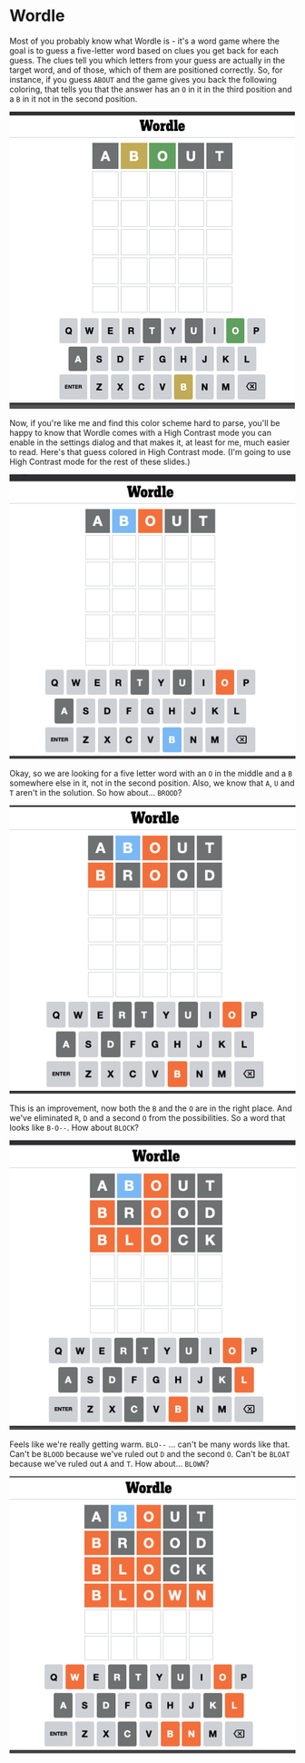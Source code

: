 # Wordle 

Most of you probably know what Wordle is - it's a word game where the goal is to guess a five-letter word based on clues you get back for each guess. The clues tell you which letters from your guess are actually in the target word, and of those, which of them are positioned correctly.  So, for instance, if you guess `ABOUT` and the game gives you back the following coloring, that tells you that the answer has an `O` in it in the third position and a `B` in it not in the second position.

![Image of first guess "ABOUT"](../img/001-guess-0.png "Guess 1; O in the third place, B not in the second place")

Now, if you're like me and find this color scheme hard to parse, you'll be happy to know that Wordle comes with a High Contrast mode you can enable in the settings dialog and that makes it, at least for me, much easier to read.  Here's that guess colored in High Contrast mode.  (I'm going to use High Contrast mode for the rest of these slides.)

![High Contrast image of first guess "ABOUT"](../img/001-guess-1.png "High Contrast guess 1; O in the third place, B not in the second place")

Okay, so we are looking for a five letter word with an `O` in the middle and a `B` somewhere else in it, not in the second position. Also, we know that `A`, `U` and `T` aren't in the solution.  So how about... `BROOD`?

![Image of second guess "BROOD"](../img/001-guess-2.png "Guess 2; B in the first place, O in the third place")

This is an improvement, now both the `B` and the `O` are in the right place.  And we've eliminated `R`, `D` and a second `O` from the possibilities.  So a word that looks like `B-O--`.  How about `BLOCK`?

![Image of third guess "BLOCK"](../img/001-guess-3.png "Guess 3; B in the first place, L in the second place, O in the third place")

Feels like we're really getting warm.  `BLO--` ... can't be many words like that.  Can't be `BLOOD` because we've ruled out `D` and the second `O`.  Can't be `BLOAT` because we've ruled out `A` and `T`.  How about... `BLOWN`?

![Image of fourth guess "BLOWN"](../img/001-guess-4.png "Guess 4; everything is right!")


